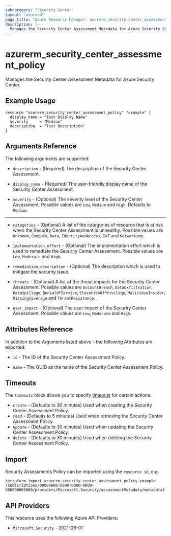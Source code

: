 ```yaml
---
subcategory: "Security Center"
layout: "azurerm"
page_title: "Azure Resource Manager: azurerm_security_center_assessment_policy"
description: |-
  Manages the Security Center Assessment Metadata for Azure Security Center.
---
```


# azurerm_security_center_assessment_policy

Manages the Security Center Assessment Metadata for Azure Security Center.

## Example Usage

```hcl
resource "azurerm_security_center_assessment_policy" "example" {
  display_name = "Test Display Name"
  severity     = "Medium"
  description  = "Test Description"
}
```

## Arguments Reference

The following arguments are supported:

* `description` - (Required) The description of the Security Center Assessment.

* `display_name` - (Required) The user-friendly display name of the Security Center Assessment.

* `severity` - (Optional) The severity level of the Security Center Assessment. Possible values are `Low`, `Medium` and `High`. Defaults to `Medium`.

---

* `categories` - (Optional) A list of the categories of resource that is at risk when the Security Center Assessment is unhealthy. Possible values are `Unknown`, `Compute`, `Data`, `IdentityAndAccess`, `IoT` and `Networking`.

* `implementation_effort` - (Optional) The implementation effort which is used to remediate the Security Center Assessment. Possible values are `Low`, `Moderate` and `High`.

* `remediation_description` - (Optional) The description which is used to mitigate the security issue.

* `threats` - (Optional) A list of the threat impacts for the Security Center Assessment. Possible values are `AccountBreach`, `DataExfiltration`, `DataSpillage`, `DenialOfService`, `ElevationOfPrivilege`, `MaliciousInsider`, `MissingCoverage` and `ThreatResistance`.

* `user_impact` - (Optional) The user impact of the Security Center Assessment. Possible values are `Low`, `Moderate` and `High`.

## Attributes Reference

In addition to the Arguments listed above - the following Attributes are exported:

* `id` - The ID of the Security Center Assessment Policy.

* `name` - The GUID as the name of the Security Center Assessment Policy.

## Timeouts

The `timeouts` block allows you to specify [timeouts](https://developer.hashicorp.com/terraform/language/resources/configure#define-operation-timeouts) for certain actions:

* `create` - (Defaults to 30 minutes) Used when creating the Security Center Assessment Policy.
* `read` - (Defaults to 5 minutes) Used when retrieving the Security Center Assessment Policy.
* `update` - (Defaults to 30 minutes) Used when updating the Security Center Assessment Policy.
* `delete` - (Defaults to 30 minutes) Used when deleting the Security Center Assessment Policy.

## Import

Security Assessments Policy can be imported using the `resource id`, e.g.

```shell
terraform import azurerm_security_center_assessment_policy.example /subscriptions/00000000-0000-0000-0000-000000000000/providers/Microsoft.Security/assessmentMetadata/metadata1
```

## API Providers
<!-- This section is generated, changes will be overwritten -->
This resource uses the following Azure API Providers:

* `Microsoft.Security` - 2021-06-01
